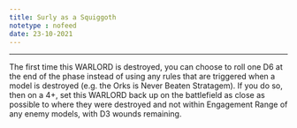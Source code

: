 ```yaml
---
title: Surly as a Squiggoth
notetype : nofeed
date: 23-10-2021
---
```


---

The first time this WARLORD is destroyed, you can choose to roll one D6 at the end of the phase instead of using any rules that are triggered when a model is destroyed (e.g. the Orks is Never Beaten Stratagem). If you do so, then on a 4+, set this WARLORD back up on the battlefield as close as possible to where they were destroyed and not within Engagement Range of any enemy models, with D3 wounds remaining.